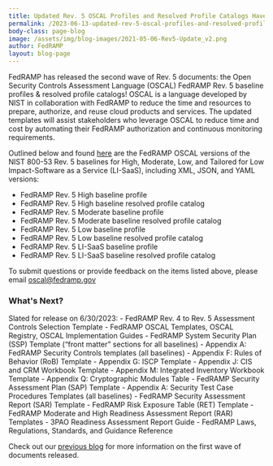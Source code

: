 ```yaml
---
title: Updated Rev. 5 OSCAL Profiles and Resolved Profile Catalogs Have Been Released
permalink: /2023-06-13-updated-rev-5-oscal-profiles-and-resolved-profile-catalogs-have-been-released/
body-class: page-blog
image: /assets/img/blog-images/2021-05-06-Rev5-Update_v2.png
author: FedRAMP
layout: blog-page
---
```

FedRAMP has released the second wave of Rev. 5 documents: the Open Security Controls Assessment Language (OSCAL) FedRAMP Rev. 5 baseline profiles & resolved profile catalogs! OSCAL is a language developed by NIST in collaboration with FedRAMP to reduce the time and resources to prepare, authorize, and reuse cloud products and services. The updated templates will assist stakeholders who leverage OSCAL to reduce time and cost by automating their FedRAMP authorization and continuous monitoring requirements. 

Outlined below and found <a href="https:xxxx" target="_blank" rel="noopener noreferrer">here</a> are the FedRAMP OSCAL versions of the NIST 800-53 Rev. 5 baselines for High, Moderate, Low, and Tailored for Low Impact-Software as a Service (LI-SaaS), including XML, JSON, and YAML versions:
- FedRAMP Rev. 5 High baseline profile
- FedRAMP Rev. 5 High baseline resolved profile catalog
- FedRAMP Rev. 5 Moderate baseline profile
- FedRAMP Rev. 5 Moderate baseline resolved profile catalog
- FedRAMP Rev. 5 Low baseline profile
- FedRAMP Rev. 5 Low baseline resolved profile catalog
- FedRAMP Rev. 5 LI-SaaS baseline profile
- FedRAMP Rev. 5 LI-SaaS baseline resolved profile catalog

To submit questions or provide feedback on the items listed above, please email <a href="mailto:oscal@fedramp.gov" target="_blank" rel="noopener noreferrer">oscal@fedramp.gov</a> 

<h3>What's Next?</h3>
Slated for release on 6/30/2023:
- FedRAMP Rev. 4 to Rev. 5 Assessment Controls Selection Template
- FedRAMP OSCAL Templates, OSCAL Registry, OSCAL Implementation Guides
- FedRAMP System Security Plan (SSP) Template (“front matter” sections for all baselines)
  - Appendix A: FedRAMP Security Controls templates (all baselines)
  - Appendix F: Rules of Behavior (RoB) Template
  - Appendix G: ISCP Template
  - Appendix J: CIS and CRM Workbook Template
  - Appendix M: Integrated Inventory Workbook Template
  - Appendix Q: Cryptographic Modules Table
- FedRAMP Security Assessment Plan (SAP) Template
  - Appendix A: Security Test Case Procedures Templates (all baselines)
- FedRAMP Security Assessment Report (SAR) Template
- FedRAMP Risk Exposure Table (RET) Template
- FedRAMP Moderate and High Readiness Assessment Report (RAR) Templates
- 3PAO Readiness Assessment Report Guide
- FedRAMP Laws, Regulations, Standards, and Guidance Reference

Check out our <a href="https://www.fedramp.gov/blog/2023-05-30-rev-5-baselines-have-been-approved-and-released/" target="_blank" rel="noopener noreferrer">previous blog</a> for more information on the first wave of documents released. 
